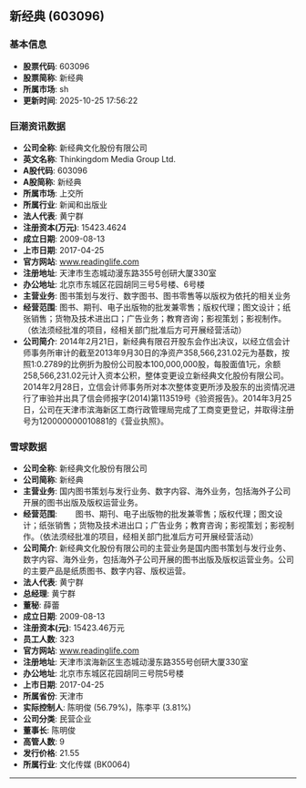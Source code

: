 ## 新经典 (603096)

### 基本信息

- **股票代码**: 603096
- **股票简称**: 新经典
- **所属市场**: sh
- **更新时间**: 2025-10-25 17:56:22

### 巨潮资讯数据

- **公司全称**: 新经典文化股份有限公司
- **英文名称**: Thinkingdom Media Group Ltd.
- **A股代码**: 603096
- **A股简称**: 新经典
- **所属市场**: 上交所
- **所属行业**: 新闻和出版业
- **法人代表**: 黄宁群
- **注册资本(万元)**: 15423.4624
- **成立日期**: 2009-08-13
- **上市日期**: 2017-04-25
- **官方网站**: www.readinglife.com
- **注册地址**: 天津市生态城动漫东路355号创研大厦330室
- **办公地址**: 北京市东城区花园胡同三号5号楼、6号楼
- **主营业务**: 图书策划与发行、数字图书、图书零售等以版权为依托的相关业务
- **经营范围**: 图书、期刊、电子出版物的批发兼零售；版权代理；图文设计；纸张销售；货物及技术进出口；广告业务；教育咨询；影视策划；影视制作。（依法须经批准的项目，经相关部门批准后方可开展经营活动）
- **公司简介**: 2014年2月21日，新经典有限召开股东会作出决议，以经立信会计师事务所审计的截至2013年9月30日的净资产358,566,231.02元为基数，按照1:0.2789的比例折为股份公司股本100,000,000股，每股面值1元，余额258,566,231.02元计入资本公积，整体变更设立新经典文化股份有限公司。2014年2月28日，立信会计师事务所对本次整体变更所涉及股东的出资情况进行了审验并出具了信会师报字(2014)第113519号《验资报告》。2014年3月25日，公司在天津市滨海新区工商行政管理局完成了工商变更登记，并取得注册号为120000000010881的《营业执照》。

### 雪球数据

- **公司全称**: 新经典文化股份有限公司
- **公司简称**: 新经典
- **主营业务**: 国内图书策划与发行业务、数字内容、海外业务，包括海外子公司开展的图书出版及版权运营业务。
- **经营范围**: 　　图书、期刊、电子出版物的批发兼零售；版权代理；图文设计；纸张销售；货物及技术进出口；广告业务；教育咨询；影视策划；影视制作。（依法须经批准的项目，经相关部门批准后方可开展经营活动）
- **公司简介**: 新经典文化股份有限公司的主营业务是国内图书策划与发行业务、数字内容、海外业务，包括海外子公司开展的图书出版及版权运营业务。公司的主要产品是纸质图书、数字内容、版权运营。
- **法人代表**: 黄宁群
- **总经理**: 黄宁群
- **董秘**: 薛蕾
- **成立日期**: 2009-08-13
- **注册资本(元)**: 15423.46万元
- **员工人数**: 323
- **官方网站**: www.readinglife.com
- **注册地址**: 天津市滨海新区生态城动漫东路355号创研大厦330室
- **办公地址**: 北京市东城区花园胡同三号院5号楼
- **上市日期**: 2017-04-25
- **所属省份**: 天津市
- **实际控制人**: 陈明俊 (56.79%)，陈李平 (3.81%)
- **公司分类**: 民营企业
- **董事长**: 陈明俊
- **高管人数**: 9
- **发行价格**: 21.55
- **所属行业**: 文化传媒 (BK0064)

---